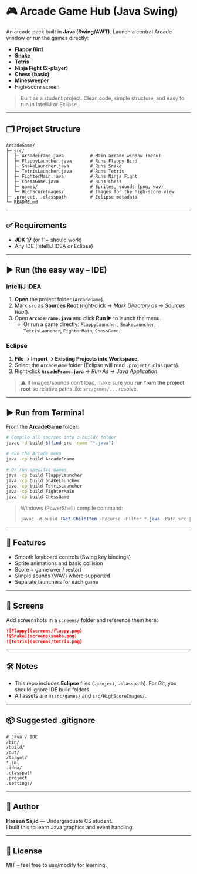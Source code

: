 # 🎮 Arcade Game Hub (Java Swing)

An arcade pack built in **Java (Swing/AWT)**. Launch a central Arcade window or run the games directly:

- **Flappy Bird**
- **Snake**
- **Tetris**
- **Ninja Fight (2‑player)**
- **Chess (basic)**
- **Minesweeper**
- High‑score screen

> Built as a student project. Clean code, simple structure, and easy to run in IntelliJ or Eclipse.

---

## 🗂️ Project Structure
```
ArcadeGame/
├─ src/
│  ├─ ArcadeFrame.java          # Main arcade window (menu)
│  ├─ FlappyLauncher.java       # Runs Flappy Bird
│  ├─ SnakeLauncher.java        # Runs Snake
│  ├─ TetrisLauncher.java       # Runs Tetris
│  ├─ FighterMain.java          # Runs Ninja Fight
│  ├─ ChessGame.java            # Runs Chess
│  ├─ games/                    # Sprites, sounds (png, wav)
│  └─ HighScoreImages/          # Images for the high‑score view
├─ .project, .classpath         # Eclipse metadata
└─ README.md
```

---

## ✅ Requirements
- **JDK 17** (or 11+ should work)
- Any IDE (IntelliJ IDEA or Eclipse)

---

## ▶️ Run (the easy way – IDE)
### IntelliJ IDEA
1. **Open** the project folder (`ArcadeGame`).
2. Mark `src` as **Sources Root** (right‑click → *Mark Directory as* → *Sources Root*).
3. Open **`ArcadeFrame.java`** and click **Run ▶** to launch the menu.
   - Or run a game directly: `FlappyLauncher`, `SnakeLauncher`, `TetrisLauncher`, `FighterMain`, `ChessGame`.

### Eclipse
1. **File → Import → Existing Projects into Workspace**.
2. Select the `ArcadeGame` folder (Eclipse will read `.project/.classpath`).
3. Right‑click **`ArcadeFrame.java`** → *Run As → Java Application*.

> ⚠️ If images/sounds don’t load, make sure you **run from the project root** so relative paths like `src/games/...` resolve.

---

## ▶️ Run from Terminal
From the **ArcadeGame** folder:

```bash
# Compile all sources into a build/ folder
javac -d build $(find src -name "*.java")

# Run the Arcade menu
java -cp build ArcadeFrame

# Or run specific games
java -cp build FlappyLauncher
java -cp build SnakeLauncher
java -cp build TetrisLauncher
java -cp build FighterMain
java -cp build ChessGame
```

> Windows (PowerShell) compile command:
> ```powershell
> javac -d build (Get-ChildItem -Recurse -Filter *.java -Path src | ForEach-Object { $_.FullName })
> ```

---

## 🎯 Features
- Smooth keyboard controls (Swing key bindings)
- Sprite animations and basic collision
- Score + game over / restart
- Simple sounds (WAV) where supported
- Separate launchers for each game

---

## 📸 Screens
Add screenshots in a `screens/` folder and reference them here:
```md
![Flappy](screens/flappy.png)
![Snake](screens/snake.png)
![Tetris](screens/tetris.png)
```

---

## 🛠️ Notes
- This repo includes **Eclipse** files (`.project`, `.classpath`). For Git, you should ignore IDE build folders.
- All assets are in `src/games/` and `src/HighScoreImages/`.

---

## 📦 Suggested .gitignore
```
# Java / IDE
/bin/
/build/
/out/
/target/
*.iml
.idea/
.classpath
.project
.settings/
```

---

## 👤 Author
**Hassan Sajid** — Undergraduate CS student.  
I built this to learn Java graphics and event handling.

---

## 📄 License
MIT – feel free to use/modify for learning.
